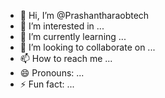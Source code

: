 - 👋 Hi, I’m @Prashantharaobtech
- 👀 I’m interested in ...
- 🌱 I’m currently learning ...
- 💞️ I’m looking to collaborate on ...
- 📫 How to reach me ...
- 😄 Pronouns: ...
- ⚡ Fun fact: ...

<!---
Prashantharaobtech/Prashantharaobtech is a ✨ special ✨ repository because its `README.md` (this file) appears on your GitHub profile.
You can click the Preview link to take a look at your changes.
--->
